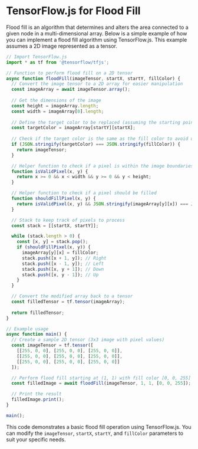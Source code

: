 # TensorFlow.js for Flood Fill

Flood fill is an algorithm that determines and alters the area connected to a given node in a multi-dimensional array. Below is a simple example of how you can implement a flood fill algorithm using TensorFlow.js. This example assumes a 2D image represented as a tensor.

```javascript
// Import TensorFlow.js
import * as tf from '@tensorflow/tfjs';

// Function to perform flood fill on a 2D tensor
async function floodFill(imageTensor, startX, startY, fillColor) {
  // Convert the image tensor to a 2D array for easier manipulation
  const imageArray = await imageTensor.array();
  
  // Get the dimensions of the image
  const height = imageArray.length;
  const width = imageArray[0].length;
  
  // Define the target color to be replaced (assuming the starting point's color)
  const targetColor = imageArray[startY][startX];
  
  // Check if the target color is the same as the fill color to avoid unnecessary processing
  if (JSON.stringify(targetColor) === JSON.stringify(fillColor)) {
    return imageTensor;
  }

  // Helper function to check if a pixel is within the image boundaries
  function isValidPixel(x, y) {
    return x >= 0 && x < width && y >= 0 && y < height;
  }

  // Helper function to check if a pixel should be filled
  function shouldFillPixel(x, y) {
    return isValidPixel(x, y) && JSON.stringify(imageArray[y][x]) === JSON.stringify(targetColor);
  }

  // Stack to keep track of pixels to process
  const stack = [[startX, startY]];

  while (stack.length > 0) {
    const [x, y] = stack.pop();
    if (shouldFillPixel(x, y)) {
      imageArray[y][x] = fillColor;
      stack.push([x + 1, y]); // Right
      stack.push([x - 1, y]); // Left
      stack.push([x, y + 1]); // Down
      stack.push([x, y - 1]); // Up
    }
  }

  // Convert the modified array back to a tensor
  const filledTensor = tf.tensor(imageArray);
  
  return filledTensor;
}

// Example usage
async function main() {
  // Create a sample 2D tensor (3x3 image with pixel values)
  const imageTensor = tf.tensor([
    [[255, 0, 0], [255, 0, 0], [255, 0, 0]],
    [[255, 0, 0], [255, 0, 0], [255, 0, 0]],
    [[255, 0, 0], [255, 0, 0], [255, 0, 0]]
  ]);

  // Perform flood fill starting at (1, 1) with fill color [0, 0, 255] (blue)
  const filledImage = await floodFill(imageTensor, 1, 1, [0, 0, 255]);

  // Print the result
  filledImage.print();
}

main();
```

This code demonstrates a basic flood fill operation using TensorFlow.js. You can modify the `imageTensor`, `startX`, `startY`, and `fillColor` parameters to suit your specific needs.

